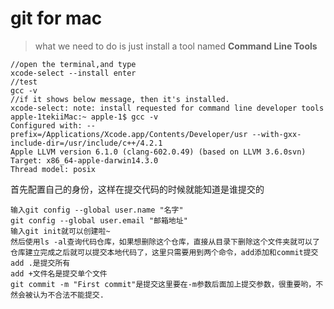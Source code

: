 # git for mac
> what we need to do is just install a tool named **Command Line Tools**
```
//open the terminal,and type
xcode-select --install enter
//test 
gcc -v
//if it shows below message, then it's installed.
xcode-select: note: install requested for command line developer tools
apple-1tekiiMac:~ apple-1$ gcc -v
Configured with: --prefix=/Applications/Xcode.app/Contents/Developer/usr --with-gxx-include-dir=/usr/include/c++/4.2.1
Apple LLVM version 6.1.0 (clang-602.0.49) (based on LLVM 3.6.0svn)
Target: x86_64-apple-darwin14.3.0
Thread model: posix
```
首先配置自己的身份，这样在提交代码的时候就能知道是谁提交的
```
输入git config --global user.name "名字"
git config --global user.email "邮箱地址"
输入git init就可以创建啦~
然后使用ls -al查询代码仓库，如果想删除这个仓库，直接从目录下删除这个文件夹就可以了
仓库建立完成之后就可以提交本地代码了，这里只需要用到两个命令，add添加和commit提交
add .是提交所有
add +文件名是提交单个文件
git commit -m "First commit"是提交这里要在-m参数后面加上提交参数，很重要哟，不然会被认为不合法不能提交.
```

